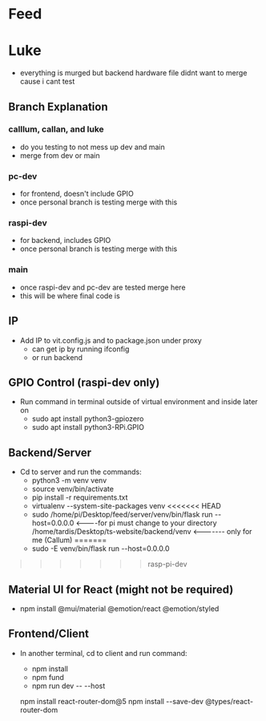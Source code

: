 # Feed 

# Luke 
 - everything is murged but backend hardware file didnt want to merge cause i cant test

## Branch Explanation

### calllum, callan, and luke
- do you testing to not mess up dev and main
- merge from dev or main
### pc-dev
- for frontend, doesn't include GPIO
- once personal branch is testing merge with this
### raspi-dev
- for backend, includes GPIO
- once personal branch is testing merge with this
### main
- once raspi-dev and pc-dev are tested merge here
- this will be where final code is

## IP
- Add IP to vit.config.js and to package.json under proxy
    - can get ip by running ifconfig
    - or run backend 

## GPIO Control (raspi-dev only)
- Run command in terminal outside of virtual environment and inside later on
    - sudo apt install python3-gpiozero
    - sudo apt install python3-RPi.GPIO

## Backend/Server
- Cd to server and run the commands:
    - python3 -m venv venv
    - source venv/bin/activate
    - pip install -r requirements.txt
    - virtualenv --system-site-packages venv
<<<<<<< HEAD
    - sudo /home/pi/Desktop/feed/server/venv/bin/flask run --host=0.0.0.0 <----for pi must change to your directory
    /home/tardis/Desktop/ts-website/backend/venv  <------- only for me (Callum)
=======
    - sudo -E venv/bin/flask run --host=0.0.0.0
>>>>>>> rasp-pi-dev

## Material UI for React (might not be required)
- npm install @mui/material @emotion/react @emotion/styled

## Frontend/Client
- In another terminal, cd to client and run command:
    - npm install
    - npm fund
    - npm run dev -- --host  

    npm install react-router-dom@5
    npm install --save-dev @types/react-router-dom